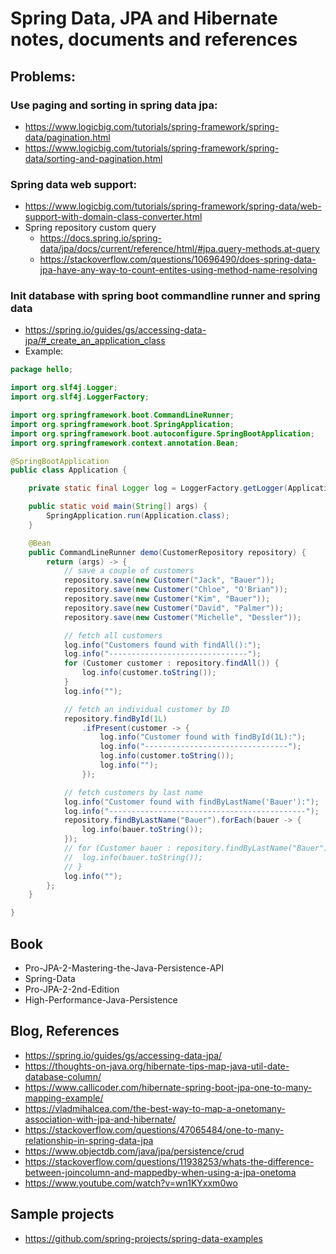 # Spring Data, JPA and Hibernate notes, documents and references

## Problems:

### Use paging and sorting in spring data jpa: 

  - https://www.logicbig.com/tutorials/spring-framework/spring-data/pagination.html
  - https://www.logicbig.com/tutorials/spring-framework/spring-data/sorting-and-pagination.html

### Spring data web support:

- https://www.logicbig.com/tutorials/spring-framework/spring-data/web-support-with-domain-class-converter.html 
- Spring repository custom query
  - https://docs.spring.io/spring-data/jpa/docs/current/reference/html/#jpa.query-methods.at-query
  - https://stackoverflow.com/questions/10696490/does-spring-data-jpa-have-any-way-to-count-entites-using-method-name-resolving

### Init database with spring boot commandline runner and spring data

- https://spring.io/guides/gs/accessing-data-jpa/#_create_an_application_class
- Example:

```java
package hello;

import org.slf4j.Logger;
import org.slf4j.LoggerFactory;

import org.springframework.boot.CommandLineRunner;
import org.springframework.boot.SpringApplication;
import org.springframework.boot.autoconfigure.SpringBootApplication;
import org.springframework.context.annotation.Bean;

@SpringBootApplication
public class Application {

	private static final Logger log = LoggerFactory.getLogger(Application.class);

	public static void main(String[] args) {
		SpringApplication.run(Application.class);
	}

	@Bean
	public CommandLineRunner demo(CustomerRepository repository) {
		return (args) -> {
			// save a couple of customers
			repository.save(new Customer("Jack", "Bauer"));
			repository.save(new Customer("Chloe", "O'Brian"));
			repository.save(new Customer("Kim", "Bauer"));
			repository.save(new Customer("David", "Palmer"));
			repository.save(new Customer("Michelle", "Dessler"));

			// fetch all customers
			log.info("Customers found with findAll():");
			log.info("-------------------------------");
			for (Customer customer : repository.findAll()) {
				log.info(customer.toString());
			}
			log.info("");

			// fetch an individual customer by ID
			repository.findById(1L)
				.ifPresent(customer -> {
					log.info("Customer found with findById(1L):");
					log.info("--------------------------------");
					log.info(customer.toString());
					log.info("");
				});

			// fetch customers by last name
			log.info("Customer found with findByLastName('Bauer'):");
			log.info("--------------------------------------------");
			repository.findByLastName("Bauer").forEach(bauer -> {
				log.info(bauer.toString());
			});
			// for (Customer bauer : repository.findByLastName("Bauer")) {
			// 	log.info(bauer.toString());
			// }
			log.info("");
		};
	}

}
```

## Book

- Pro-JPA-2-Mastering-the-Java-Persistence-API
- Spring-Data
- Pro-JPA-2-2nd-Edition
- High-Performance-Java-Persistence

## Blog, References

- https://spring.io/guides/gs/accessing-data-jpa/
- https://thoughts-on-java.org/hibernate-tips-map-java-util-date-database-column/
- https://www.callicoder.com/hibernate-spring-boot-jpa-one-to-many-mapping-example/
- https://vladmihalcea.com/the-best-way-to-map-a-onetomany-association-with-jpa-and-hibernate/
- https://stackoverflow.com/questions/47065484/one-to-many-relationship-in-spring-data-jpa
- https://www.objectdb.com/java/jpa/persistence/crud
- https://stackoverflow.com/questions/11938253/whats-the-difference-between-joincolumn-and-mappedby-when-using-a-jpa-onetoma
- https://www.youtube.com/watch?v=wn1KYxxm0wo

## Sample projects

- https://github.com/spring-projects/spring-data-examples

